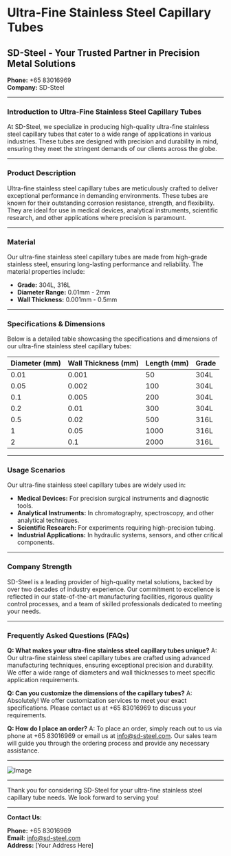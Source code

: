 # Ultra-Fine Stainless Steel Capillary Tubes

## SD-Steel - Your Trusted Partner in Precision Metal Solutions

**Phone:** +65 83016969  
**Company:** SD-Steel

---

### Introduction to Ultra-Fine Stainless Steel Capillary Tubes

At SD-Steel, we specialize in producing high-quality ultra-fine stainless steel capillary tubes that cater to a wide range of applications in various industries. These tubes are designed with precision and durability in mind, ensuring they meet the stringent demands of our clients across the globe.

---

### Product Description

Ultra-fine stainless steel capillary tubes are meticulously crafted to deliver exceptional performance in demanding environments. These tubes are known for their outstanding corrosion resistance, strength, and flexibility. They are ideal for use in medical devices, analytical instruments, scientific research, and other applications where precision is paramount.

---

### Material

Our ultra-fine stainless steel capillary tubes are made from high-grade stainless steel, ensuring long-lasting performance and reliability. The material properties include:

- **Grade:** 304L, 316L
- **Diameter Range:** 0.01mm - 2mm
- **Wall Thickness:** 0.001mm - 0.5mm

---

### Specifications & Dimensions

Below is a detailed table showcasing the specifications and dimensions of our ultra-fine stainless steel capillary tubes:

| Diameter (mm) | Wall Thickness (mm) | Length (mm) | Grade     |
|---------------|---------------------|-------------|-----------|
| 0.01          | 0.001               | 50          | 304L      |
| 0.05          | 0.002               | 100         | 304L      |
| 0.1           | 0.005               | 200         | 304L      |
| 0.2           | 0.01                | 300         | 304L      |
| 0.5           | 0.02                | 500         | 316L      |
| 1             | 0.05                | 1000        | 316L      |
| 2             | 0.1                 | 2000        | 316L      |

---

### Usage Scenarios

Our ultra-fine stainless steel capillary tubes are widely used in:

- **Medical Devices:** For precision surgical instruments and diagnostic tools.
- **Analytical Instruments:** In chromatography, spectroscopy, and other analytical techniques.
- **Scientific Research:** For experiments requiring high-precision tubing.
- **Industrial Applications:** In hydraulic systems, sensors, and other critical components.

---

### Company Strength

SD-Steel is a leading provider of high-quality metal solutions, backed by over two decades of industry experience. Our commitment to excellence is reflected in our state-of-the-art manufacturing facilities, rigorous quality control processes, and a team of skilled professionals dedicated to meeting your needs.

---

### Frequently Asked Questions (FAQs)

**Q: What makes your ultra-fine stainless steel capillary tubes unique?**
A: Our ultra-fine stainless steel capillary tubes are crafted using advanced manufacturing techniques, ensuring exceptional precision and durability. We offer a wide range of diameters and wall thicknesses to meet specific application requirements.

**Q: Can you customize the dimensions of the capillary tubes?**
A: Absolutely! We offer customization services to meet your exact specifications. Please contact us at +65 83016969 to discuss your requirements.

**Q: How do I place an order?**
A: To place an order, simply reach out to us via phone at +65 83016969 or email us at info@sd-steel.com. Our sales team will guide you through the ordering process and provide any necessary assistance.

---

![Image](https://github.com/user-attachments/assets/2567258e-e124-4816-932d-1809bd27ef0b)

---

Thank you for considering SD-Steel for your ultra-fine stainless steel capillary tube needs. We look forward to serving you!

---

**Contact Us:**

**Phone:** +65 83016969  
**Email:** info@sd-steel.com  
**Address:** [Your Address Here]